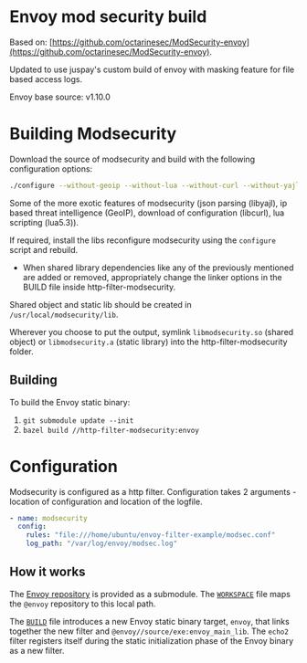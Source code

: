 # Envoy mod security build

Based on: [https://github.com/octarinesec/ModSecurity-envoy](https://github.com/octarinesec/ModSecurity-envoy).

Updated to use juspay's custom build of envoy with masking feature for file based access logs.

Envoy base source: v1.10.0 

# Building Modsecurity

Download the source of modsecurity and build with the following configuration options:

```sh
./configure --without-geoip --without-lua --without-curl --without-yajl
```

Some of the more exotic features of modsecurity (json parsing (libyajl), ip based threat intelligence (GeoIP), download of configuration (libcurl), lua scripting (lua5.3)).

If required, install the libs reconfigure modsecurity using the `configure` script and rebuild.

* When shared library dependencies like any of the previously mentioned are added or removed, appropriately change the linker options in the BUILD file inside http-filter-modsecurity.

Shared object and static lib should be created in `/usr/local/modsecurity/lib`.

Wherever you choose to put the output, symlink `libmodsecurity.so` (shared object) or
`libmodsecurity.a` (static library) into the http-filter-modsecurity folder.

## Building

To build the Envoy static binary:

1. `git submodule update --init`
2. `bazel build //http-filter-modsecurity:envoy`

# Configuration

Modsecurity  is configured as a http filter. Configuration takes 2 arguments - location of configuration and location of the logfile.

```yaml
- name: modsecurity
  config:
    rules: "file:///home/ubuntu/envoy-filter-example/modsec.conf"
    log_path: "/var/log/envoy/modsec.log"
```

## How it works

The [Envoy repository](https://github.com/envoyproxy/envoy/) is provided as a submodule.
The [`WORKSPACE`](WORKSPACE) file maps the `@envoy` repository to this local path.

The [`BUILD`](BUILD) file introduces a new Envoy static binary target, `envoy`,
that links together the new filter and `@envoy//source/exe:envoy_main_lib`. The
`echo2` filter registers itself during the static initialization phase of the
Envoy binary as a new filter.
